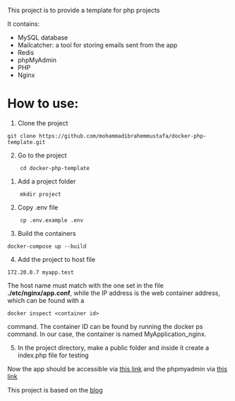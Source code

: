 This project is to provide a template for php projects

It contains: 

- MySQL database
- Mailcatcher: a tool for storing emails sent from the app
- Redis
- phpMyAdmin
- PHP
- Nginx

# How to use:
1. Clone the project
```
git clone https://github.com/mohammadibrahemmustafa/docker-php-template.git
```
2. Go to the project
```
    cd docker-php-template
```
1. Add a project folder
```
    mkdir project
```
2. Copy .env file
```
    cp .env.example .env
```
3. Build the containers
```
docker-compose up --build
```
4. Add the project to host file
```
172.20.0.7 myapp.test
```
The host name must match with the one set in the file **./etc/nginx/app.conf**, while the IP address is the web container address, which can be found with a 

```
docker inspect <container id>
```

 command. The container ID can be found by running the docker ps command. In our case, the container is named MyApplication_nginx.

5. In the project directory, make a public folder and inside it create a index.php file for testing 

 Now the app should be accessible via [this link](http://myapp.test) and the phpmyadmin via [this link](http://localhost:8081/index.php) 

 This project is based on the [blog](https://polcode.com/resources/blog/how-to-run-a-laravel-application-locally-with-docker/) 

